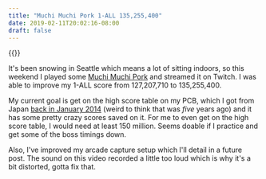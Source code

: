 ```yaml
---
title: "Muchi Muchi Pork 1-ALL 135,255,400"
date: 2019-02-11T20:02:16-08:00
draft: false
---
```


{{<youtube ZFuUf9xCLDA>}}

It's been snowing in Seattle which means a lot of sitting indoors, so this weekend I played some [Muchi Muchi Pork](https://en.wikipedia.org/wiki/Muchi_Muchi_Pork!) and streamed it on Twitch. I was able to improve my 1-ALL score from 127,207,710 to 135,255,400.

My current goal is get on the high score table on my PCB, which I got from Japan [back in January 2014](/posts/muchi-muchi-pork-pcb/) (weird to think that was *five* years ago) and it has some pretty crazy scores saved on it. For me to even get on the high score table, I would need at least 150 million. Seems doable if I practice and get some of the boss timings down.

Also, I've improved my arcade capture setup which I'll detail in a future post. The sound on this video recorded a little too loud which is why it's a bit distorted, gotta fix that.
